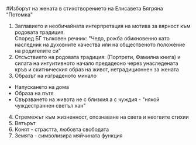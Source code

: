 #Изборът на жената в стихотворението на Елисавета Бягряна "Потомка"
1. Заглавието и необичайната интерпретация на мотива за вярност към родовата традиция.  
Според БГ тълковен речник: "Чедо, рожба обикновенно като наследник на духовните качества или на общественото положение на родителите си" 
2. Отсъствието на родовата традиция: (Портрети, Фамилна книга) и силата на интуитивното начало предадеоно через унаследената кръв и скитническия образ на живот, нетрадиционнен за жената
3. Образът на изграденото минало
 - Напускането на дома
 - Образа на пътя
 - Свързването на живота не с близкия а с чуждия - "някой чуждестраннен светъл хан"
4. Стремежът към жизненност, опознаване на света и неогвите стихии
  1. Вятърът
  2. Конят - страстта, любовта свободата
  3. Земята - символизира мяйчината функция
